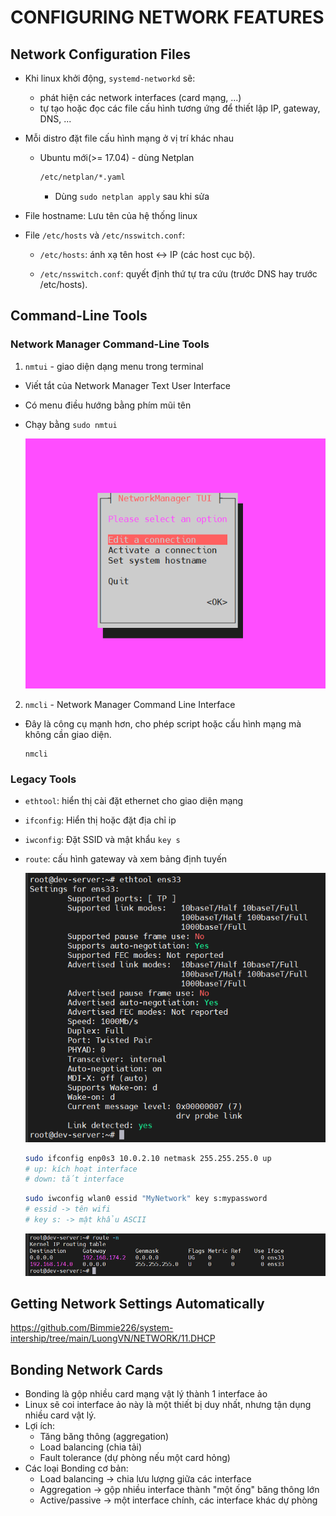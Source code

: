 # CONFIGURING NETWORK FEATURES
## Network Configuration Files
- Khi linux khởi động, `systemd-networkd` sẽ:
  - phát hiện các network interfaces (card mạng, ...)
  - tự tạo hoặc đọc các file cấu hình tương ứng để thiết lập IP, gateway, DNS, ...
- Mỗi distro đặt file cấu hình mạng ở vị trí khác nhau
  - Ubuntu mới(>= 17.04) - dùng Netplan

    ```bash
    /etc/netplan/*.yaml
    ```

    - Dùng `sudo netplan apply` sau khi sửa

- File hostname: Lưu tên của hệ thống linux
- File `/etc/hosts` và `/etc/nsswitch.conf`:
  - `/etc/hosts`: ánh xạ tên host ↔ IP (các host cục bộ).

  - `/etc/nsswitch.conf`: quyết định thứ tự tra cứu (trước DNS hay trước /etc/hosts).

## Command-Line Tools
### Network Manager Command-Line Tools
1) `nmtui` - giao diện dạng menu trong terminal
- Viết tắt của Network Manager Text User Interface 
- Có menu điều hướng bằng phím mũi tên
- Chạy bằng `sudo nmtui`

  ![alt text](../images/8_2_01.png)


2) `nmcli` - Network Manager Command Line Interface
- Đây là công cụ mạnh hơn, cho phép script hoặc cấu hình mạng mà không cần giao diện.

  ```
  nmcli
  ```

### Legacy Tools
- `ethtool`: hiển thị cài đặt ethernet cho giao diện mạng 
- `ifconfig`: Hiển thị hoặc đặt địa chỉ ip 
- `iwconfig`: Đặt SSID và mật khẩu `key s`
- `route`: cấu hình gateway và xem bảng định tuyến

  ![alt text](../images/8_2_02.png)


  ```bash
  sudo ifconfig enp0s3 10.0.2.10 netmask 255.255.255.0 up
  # up: kích hoạt interface
  # down: tắt interface
  ```

  ```bash
  sudo iwconfig wlan0 essid "MyNetwork" key s:mypassword
  # essid -> tên wifi
  # key s: -> mật khẩu ASCII
  ```

  ![alt text](../images/8_2_03.png)

## Getting Network Settings Automatically 

https://github.com/Bimmie226/system-intership/tree/main/LuongVN/NETWORK/11.DHCP

## Bonding Network Cards 
- Bonding là gộp nhiều card mạng vật lý thành 1 interface ảo
- Linux sẽ coi interface ảo này là một thiết bị duy nhất, nhưng tận dụng nhiều card vật lý.
- Lợi ích:
  - Tăng băng thông (aggregation)
  - Load balancing (chia tải)
  - Fault tolerance (dự phòng nếu một card hỏng)
- Các loại Bonding cơ bản:
  - Load balancing -> chia lưu lượng giữa các interface
  - Aggregation -> gộp nhiều interface thành "một ống" băng thông lớn
  - Active/passive -> một interface chính, các interface khác dự phòng